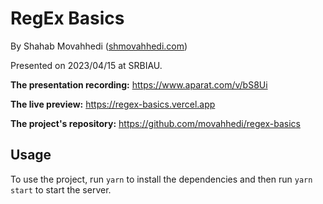 # RegEx Basics

By Shahab Movahhedi ([shmovahhedi.com](https://shmovahhedi.com))

Presented on 2023/04/15 at SRBIAU.

**The presentation recording:**
https://www.aparat.com/v/bS8Ui

**The live preview:**
https://regex-basics.vercel.app

**The project's repository:**
https://github.com/movahhedi/regex-basics

## Usage
To use the project, run `yarn` to install the dependencies and then run `yarn start` to start the server.
